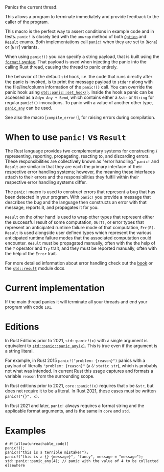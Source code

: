 Panics the current thread.

This allows a program to terminate immediately and provide feedback
to the caller of the program.

This macro is the perfect way to assert conditions in example code and in
tests. `panic!` is closely tied with the `unwrap` method of both
[`Option`][ounwrap] and [`Result`][runwrap] enums. Both implementations call
`panic!` when they are set to [`None`] or [`Err`] variants.

When using `panic!()` you can specify a string payload, that is built using
the [`format!` syntax]. That payload is used when injecting the panic into
the calling Rust thread, causing the thread to panic entirely.

The behavior of the default `std` hook, i.e. the code that runs directly
after the panic is invoked, is to print the message payload to
`stderr` along with the file/line/column information of the `panic!()`
call. You can override the panic hook using [`std::panic::set_hook()`].
Inside the hook a panic can be accessed as a `&dyn Any + Send`,
which contains either a `&str` or `String` for regular `panic!()` invocations.
To panic with a value of another other type, [`panic_any`] can be used.

See also the macro [`compile_error!`], for raising errors during compilation.

# When to use `panic!` vs `Result`

The Rust language provides two complementary systems for constructing /
representing, reporting, propagating, reacting to, and discarding errors. These
responsibilities are collectively known as "error handling." `panic!` and
`Result` are similar in that they are each the primary interface of their
respective error handling systems; however, the meaning these interfaces attach
to their errors and the responsibilities they fulfill within their respective
error handling systems differ.

The `panic!` macro is used to construct errors that represent a bug that has
been detected in your program. With `panic!` you provide a message that
describes the bug and the language then constructs an error with that message,
reports it, and propagates it for you.

`Result` on the other hand is used to wrap other types that represent either
the successful result of some computation, `Ok(T)`, or error types that
represent an anticipated runtime failure mode of that computation, `Err(E)`.
`Result` is used alongside user defined types which represent the various
anticipated runtime failure modes that the associated computation could
encounter. `Result` must be propagated manually, often with the the help of the
`?` operator and `Try` trait, and they must be reported manually, often with
the help of the `Error` trait.

For more detailed information about error handling check out the [book] or the
[`std::result`] module docs.

[ounwrap]: Option::unwrap
[runwrap]: Result::unwrap
[`std::panic::set_hook()`]: ../std/panic/fn.set_hook.html
[`panic_any`]: ../std/panic/fn.panic_any.html
[`Box`]: ../std/boxed/struct.Box.html
[`Any`]: crate::any::Any
[`format!` syntax]: ../std/fmt/index.html
[book]: ../book/ch09-00-error-handling.html
[`std::result`]: ../std/result/index.html

# Current implementation

If the main thread panics it will terminate all your threads and end your
program with code `101`.

# Editions

In Rust Editions prior to 2021, `std::panic!(x)` with a single
argument is equivalent to
[`std::panic::panic_any(x)`](../std/panic/fn.panic_any.html).
This is true even if the argument is a string literal.

For example, in Rust 2015 `panic!("problem: {reason}")` panics with a
payload of literally `"problem: {reason}"` (a `&'static str`), which
is probably not what was intended.  In current Rust this usage
captures and formats a variable `reason` from the surrounding scope.

In Rust editions prior to 2021, `core::panic!(x)` requires that
`x` be `&str`, but does not require it to be a literal.  In Rust 2021,
these cases must be written `panic!("{}", x)`.

In Rust 2021 and later, `panic!` always requires a format string and
the applicable format arguments, and is the same in `core` and `std`.

# Examples

```should_panic
# #![allow(unreachable_code)]
panic!();
panic!("this is a terrible mistake!");
panic!("this is a {} {message}", "fancy", message = "message");
std::panic::panic_any(4); // panic with the value of 4 to be collected elsewhere
```
